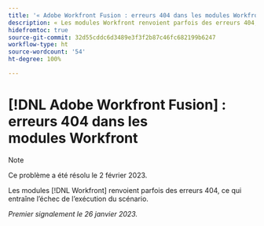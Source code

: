 ```yaml
---
title: '« Adobe Workfront Fusion : erreurs 404 dans les modules Workfront »'
description: « Les modules Workfront renvoient parfois des erreurs 404, ce qui entraîne l’échec de l’exécution du scénario. »
hidefromtoc: true
source-git-commit: 32d55cddc6d3489e3f3f2b87c46fc682199b6247
workflow-type: ht
source-wordcount: '54'
ht-degree: 100%

---
```



# [!DNL Adobe Workfront Fusion] : erreurs 404 dans les modules Workfront

>[!NOTE]
>
>Ce problème a été résolu le 2 février 2023.

Les modules [!DNL Workfront] renvoient parfois des erreurs 404, ce qui entraîne l’échec de l’exécution du scénario.

_Premier signalement le 26 janvier 2023._

